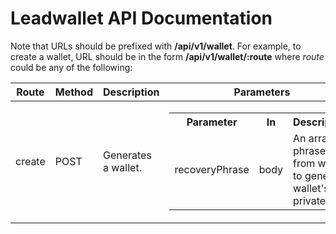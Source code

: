 Leadwallet API Documentation
=============================

Note that URLs should be prefixed with **/api/v1/wallet**. For example, to create a wallet, URL should be in the form **/api/v1/wallet/:route** where *route* could be any of the following:

| Route | Method | Description       | Parameters |
|-------|--------|-------------------|------------|
|create | POST   |Generates a wallet.|<table><tr><th>Parameter</th><th>In</th><th>Description</th></tr><tr><td>recoveryPhrase</td><td>body</td><td>An array of phrases from which to generate wallet's private key</td></tr></table>            |

